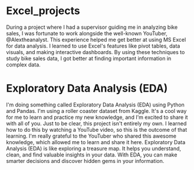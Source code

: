 # Excel_projects
During a project where I had a supervisor guiding me in analyzing bike sales, I was fortunate to work alongside the well-known YouTuber, @Alextheanalyst. This experience helped me get better at using MS Excel for data analysis. I learned to use Excel's features like pivot tables, data visuals, and making interactive dashboards. By using these techniques to study bike sales data, I got better at finding important information in complex data.
# Exploratory Data Analysis (EDA)
I'm doing something called Exploratory Data Analysis (EDA) using Python and Pandas. I'm using a roller coaster dataset from Kaggle. It's a cool way for me to learn and practice my new knowledge, and I'm excited to share it with all of you. Just to be clear, this project isn't entirely my own. I learned how to do this by watching a YouTube video, so this is the outcome of that learning. I'm really grateful to the YouTuber who shared this awesome knowledge, which allowed me to learn and share it here. Exploratory Data Analysis (EDA) is like exploring a treasure map. It helps you understand, clean, and find valuable insights in your data. With EDA, you can make smarter decisions and discover hidden gems in your information.
